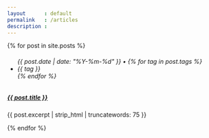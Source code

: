 ```yaml
---
layout      : default
permalink   : /articles
description :
---
```


{% for post in site.posts %}
<div class="card my-3">
  <div class="card-body">
    <h6 class="card-subtitle text-muted my-1 small">
      <ul class="list-inline">
        {{ post.date | date: "%Y-%m-%d" }} &bull;
        {% for tag in post.tags %}<li class="list-inline-item">{{ tag }}</li>{% endfor %}
      </ul>
    </h6>
    <h5 class="card-title"><a href="{{ post.url | prepend: site.baseurl }}" class="card-link">{{ post.title }}</a></h5>
    <p class="card-text my-0">{{ post.excerpt | strip_html | truncatewords: 75 }}</p>
  </div>
</div>
{% endfor %}
